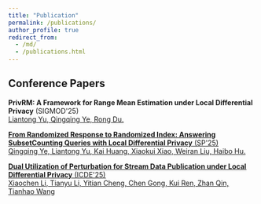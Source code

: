 ```yaml
---
title: "Publication"
permalink: /publications/
author_profile: true
redirect_from: 
  - /md/
  - /publications.html
---  
```


## Conference Papers

**PrivRM: A Framework for Range Mean Estimation under Local Differential Privacy** (SIGMOD'25)  
   <u>Liantong Yu<u>, Qingqing Ye, Rong Du.

**From Randomized Response to Randomized Index: Answering SubsetCounting Queries with Local Differential Privacy** (SP'25)  
   Qingqing Ye, <u>Liantong Yu<u>, Kai Huang, Xiaokui Xiao, Weiran Liu, Haibo Hu.

**Dual Utilization of Perturbation for Stream Data Publication under Local Differential Privacy** (ICDE'25)  
   Xiaochen Li, Tianyu Li, Yitian Cheng, Chen Gong, Kui Ren, Zhan Qin, <u>Tianhao Wang</u>

